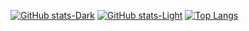 
[![GitHub stats-Dark](https://github-readme-stats.vercel.app/api?username=zzChumo&show_icons=true&theme=dark#gh-dark-mode-only)](https://github.com/anuraghazra/github-readme-stats#gh-dark-mode-only)
[![GitHub stats-Light](https://github-readme-stats.vercel.app/api?username=zzChumo&show_icons=true&theme=default#gh-light-mode-only)](https://github.com/anuraghazra/github-readme-stats#gh-light-mode-only)
[![Top Langs](https://github-readme-stats.vercel.app/api/top-langs/?username=zzChumo&layout=donut&langs_count=10)](https://github.com/anuraghazra/github-readme-stats)
